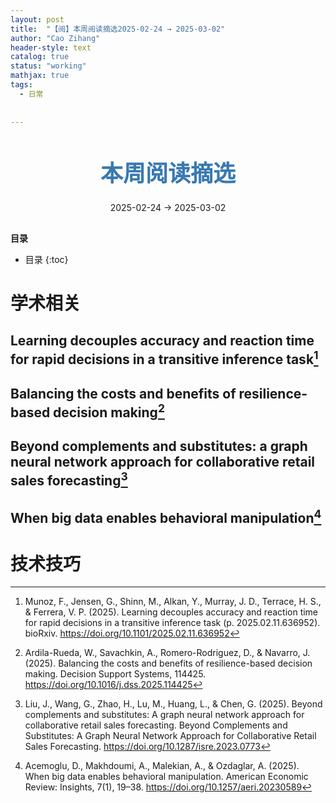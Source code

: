 ```yaml
---
layout: post
title:  "【阅】本周阅读摘选2025-02-24 → 2025-03-02"
author: "Cao Zihang"
header-style: text
catalog: true
status: "working"
mathjax: true
tags:
  - 日常
  
  
---
```

<center style="margin-bottom: 20px; margin-top: 50px"><font color="#3879B1" style="line-height: 1.4;font-weight: 700;font-size: 36px;box-sizing: border-box; ">本周阅读摘选</font></center>


<center style=" margin-bottom: 30px;">2025-02-24 → 2025-03-02</center>

<font style="font-weight: bold;">目录</font>

* 目录
{:toc}


# 学术相关
## Learning decouples accuracy and reaction time for rapid decisions in a transitive inference task[^1]

## Balancing the costs and benefits of resilience-based decision making[^2]

## Beyond complements and substitutes: a graph neural network approach for collaborative retail sales forecasting[^3]

## When big data enables behavioral manipulation[^4]

# 技术技巧

[^1]: Munoz, F., Jensen, G., Shinn, M., Alkan, Y., Murray, J. D., Terrace, H. S., & Ferrera, V. P. (2025). Learning decouples accuracy and reaction time for rapid decisions in a transitive inference task (p. 2025.02.11.636952). bioRxiv. https://doi.org/10.1101/2025.02.11.636952

[^2]: Ardila-Rueda, W., Savachkin, A., Romero-Rodriguez, D., & Navarro, J. (2025). Balancing the costs and benefits of resilience-based decision making. Decision Support Systems, 114425. https://doi.org/10.1016/j.dss.2025.114425

[^3]: Liu, J., Wang, G., Zhao, H., Lu, M., Huang, L., & Chen, G. (2025). Beyond complements and substitutes: A graph neural network approach for collaborative retail sales forecasting. Beyond Complements and Substitutes: A Graph Neural Network Approach for Collaborative Retail Sales Forecasting. https://doi.org/10.1287/isre.2023.0773

[^4]: Acemoglu, D., Makhdoumi, A., Malekian, A., & Ozdaglar, A. (2025). When big data enables behavioral manipulation. American Economic Review: Insights, 7(1), 19–38. https://doi.org/10.1257/aeri.20230589

